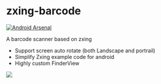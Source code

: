 # zxing-barcode
[![Android Arsenal](https://img.shields.io/badge/Android%20Arsenal-zxing--barcode-brightgreen.svg?style=flat)](http://android-arsenal.com/details/3/4477)

A barcode scanner based on zxing
 * Support screen auto rotate (both Landscape and portrail)
 * Simplify Zxing example code for android
 * Highly custom FinderView

![](https://github.com/thepacific/zxing-barcode/blob/master/gif/example.gif)
